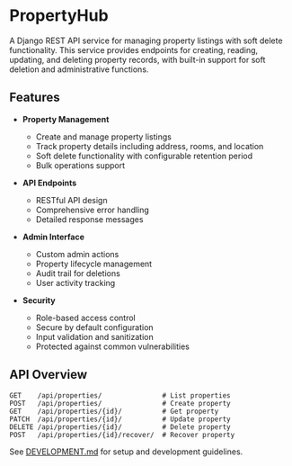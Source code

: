 # PropertyHub

A Django REST API service for managing property listings with soft delete functionality. This service provides endpoints for creating, reading, updating, and deleting property records, with built-in support for soft deletion and administrative functions.

## Features

- **Property Management**

  - Create and manage property listings
  - Track property details including address, rooms, and location
  - Soft delete functionality with configurable retention period
  - Bulk operations support

- **API Endpoints**

  - RESTful API design
  - Comprehensive error handling
  - Detailed response messages

- **Admin Interface**

  - Custom admin actions
  - Property lifecycle management
  - Audit trail for deletions
  - User activity tracking

- **Security**
  - Role-based access control
  - Secure by default configuration
  - Input validation and sanitization
  - Protected against common vulnerabilities

## API Overview

```http
GET    /api/properties/               # List properties
POST   /api/properties/               # Create property
GET    /api/properties/{id}/          # Get property
PATCH  /api/properties/{id}/          # Update property
DELETE /api/properties/{id}/          # Delete property
POST   /api/properties/{id}/recover/  # Recover property
```

See [DEVELOPMENT.md](https://github.com/SabreDae/PropertyHub/blob/main/DEVELOPMENT.md) for setup and development guidelines.
